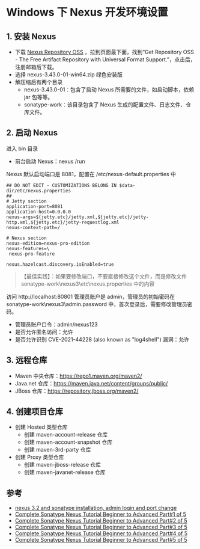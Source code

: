 # Windows 下 Nexus 开发环境设置

## 1. 安装 Nexus
- 下载 [Nexus Repository OSS](https://www.sonatype.com/products/nexus-repository) ，拉到页面最下面，找到“Get Repository OSS - The Free Artifact Repository with Universal Format Support.”，点击后，注册邮箱后下载。
- 选择 nexus-3.43.0-01-win64.zip 绿色安装版
- 解压缩后有两个目录
  - nexus-3.43.0-01：包含了启动 Nexus 所需要的文件，如启动脚本，依赖 jar 包等等。
  - sonatype-work：该目录包含了 Nexus 生成的配置文件、日志文件、仓库文件。

## 2. 启动 Nexus
进入 bin 目录
- 前台启动 Nexus：nexus /run

Nexus 默认启动端口是 8081，配置在 /etc/nexus-default.properties 中
```code
## DO NOT EDIT - CUSTOMIZATIONS BELONG IN $data-dir/etc/nexus.properties
##
# Jetty section
application-port=8081
application-host=0.0.0.0
nexus-args=${jetty.etc}/jetty.xml,${jetty.etc}/jetty-http.xml,${jetty.etc}/jetty-requestlog.xml
nexus-context-path=/

# Nexus section
nexus-edition=nexus-pro-edition
nexus-features=\
 nexus-pro-feature

nexus.hazelcast.discovery.isEnabled=true
```
>【最佳实践】：如果要修改端口，不要直接修改这个文件，而是修改文件 sonatype-work\nexus3\etc\nexus.properties 中的内容

访问 http://localhost:80801 管理员账户是 admin，管理员的初始密码在 sonatype-work\nexus3\admin.password 中，首次登录后，需要修改管理员密码。
- 管理员账户口令：admin/nexus123
- 是否允许匿名访问：允许
- 是否允许识别 CVE-2021-44228 (also known as "log4shell") 漏洞：允许

## 3. 远程仓库
- Maven 中央仓库：https://repo1.maven.org/maven2/
- Java.net 仓库：https://maven.java.net/content/groups/public/
- JBoss 仓库：https://repository.jboss.org/maven2/

## 4. 创建项目仓库
- 创建 Hosted 类型仓库
  - 创建 maven-account-release 仓库
  - 创建 maven-account-snapshot 仓库
  - 创建 maven-3rd-party 仓库
- 创建 Proxy 类型仓库
  - 创建 maven-jboss-release 仓库
  - 创建 maven-javanet-release 仓库
 
## 参考
- [nexus 3.2 and sonatype installation, admin login and port change](https://www.youtube.com/watch?v=A8nAPgoI2hY)
- [Complete Sonatype Nexus Tutorial Beginner to Advanced Part#1 of 5](https://www.youtube.com/watch?v=_tn1dDmxiBw)
- [Complete Sonatype Nexus Tutorial Beginner to Advanced Part#2 of 5]()
- [Complete Sonatype Nexus Tutorial Beginner to Advanced Part#3 of 5]()
- [Complete Sonatype Nexus Tutorial Beginner to Advanced Part#4 of 5]()
- [Complete Sonatype Nexus Tutorial Beginner to Advanced Part#5 of 5]()


